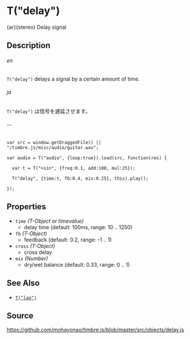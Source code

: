T("delay")
==========
{ar}{stereo} Delay signal

## Description ##
###### en ######
`T("delay")` delays a signal by a certain amount of time.
###### ja ######
`T("delay")` は信号を遅延させます。
###### -- ######

```timbre
var src = window.getDraggedFile() || "/timbre.js/misc/audio/guitar.wav";

var audio = T("audio", {loop:true}).load(src, function(res) {

  var t = T("+sin", {freq:0.1, add:100, mul:25});
  
  T("delay", {time:t, fb:0.4, mix:0.25}, this).play();
  
});
```

## Properties ##
- `time` _(T-Object or timevalue)_
  - delay time (default: 100ms, range: 10 .. 1250)
- `fb` _(T-Object)_
  - feedback (default: 0.2, range: -1 .. 1)
- `cross` _(T-Object)_
  - cross delay
- `mix` _(Number)_
  - dry/wet balance (default: 0.33, range: 0 .. 1)
  
## See Also ##
- [`T("lag")`](./lag.html)

## Source ##
https://github.com/mohayonao/timbre.js/blob/master/src/objects/delay.js
